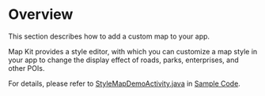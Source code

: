 # Overview<a name="EN-US_TOPIC_0000001145843439"></a>

This section describes how to add a custom map to your app. 

Map Kit provides a style editor, with which you can customize a map style in your app to change the display effect of roads, parks, enterprises, and other POIs.

For details, please refer to  [StyleMapDemoActivity.java](https://github.com/HMS-Core/hms-mapkit-demo/blob/master/java/app/src/main/java/com/huawei/hms/maps/sample/StyleMapDemoActivity.java)  in  [Sample Code](en-us_topic_0000001145523517.md).

